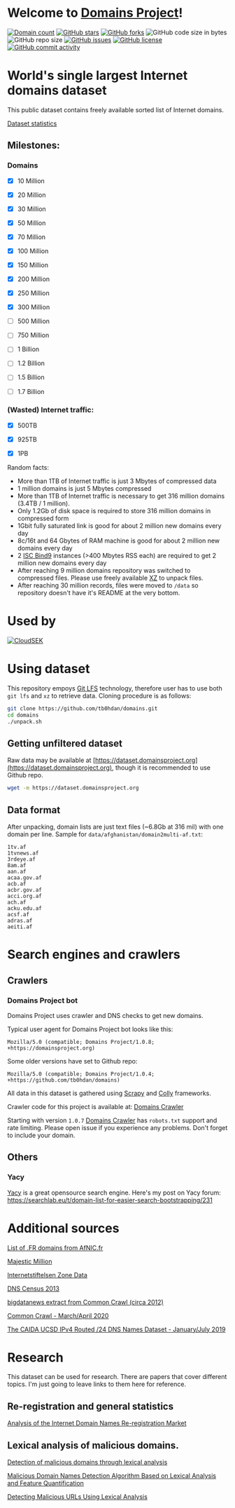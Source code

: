 Welcome to [Domains Project](https://domainsproject.org)!
==========

[![Domain count](https://img.shields.io/badge/domains-316%20million-brightgreen)](https://github.com/tb0hdan/domains/blob/master/STATS.md)
[![GitHub stars](https://img.shields.io/github/stars/tb0hdan/domains?style=social)](https://github.com/tb0hdan/domains/stargazers)
[![GitHub forks](https://img.shields.io/github/forks/tb0hdan/domains?style=social)](https://github.com/tb0hdan/domains/network/members)
![GitHub code size in bytes](https://img.shields.io/github/languages/code-size/tb0hdan/domains)
![GitHub repo size](https://img.shields.io/github/repo-size/tb0hdan/domains)
[![GitHub issues](https://img.shields.io/github/issues/tb0hdan/domains)](https://github.com/tb0hdan/domains/issues)
[![GitHub license](https://img.shields.io/github/license/tb0hdan/domains)](https://github.com/tb0hdan/domains/blob/master/LICENSE)
[![GitHub commit activity](https://img.shields.io/github/commit-activity/w/tb0hdan/domains)](https://github.com/tb0hdan/domains/commits/master)


# World's single largest Internet domains dataset

This public dataset contains freely available sorted list of Internet domains.


[Dataset statistics](STATS.md)

## Milestones:

### Domains

- [x] 10 Million
- [x] 20 Million
- [x] 30 Million
- [x] 50 Million
- [x] 70 Million
- [x] 100 Million
- [x] 150 Million
- [x] 200 Million
- [x] 250 Million
- [x] 300 Million
- [ ] 500 Million
- [ ] 750 Million
- [ ] 1   Billion
- [ ] 1.2 Billion
- [ ] 1.5 Billion
- [ ] 1.7 Billion


### (Wasted) Internet traffic:

- [x] 500TB
- [x] 925TB
- [x] 1PB


Random facts:

- More than 1TB of Internet traffic is just 3 Mbytes of compressed data
- 1 million domains is just 5 Mbytes compressed
- More than 1TB of Internet traffic is necessary to get 316 million domains (3.4TB / 1 million).
- Only 1.2Gb of disk space is required to store 316 million domains in compressed form
- 1Gbit fully saturated link is good for about 2 million new domains every day
- 8c/16t and 64 Gbytes of RAM machine is good for about 2 million new domains every day
- 2 [ISC Bind9](https://www.isc.org/bind/) instances (>400 Mbytes RSS each) are required to get 2 million new domains every day
- After reaching 9 million domains repository was switched to compressed files.
  Please use freely available [XZ](https://tukaani.org/xz/) to unpack files.
- After reaching 30 million records, files were moved  to `/data`
  so repository doesn't have it's README at the very bottom.

# Used by

[![CloudSEK](https://raw.githubusercontent.com/tb0hdan/domains/master/logos/CloudSEK.jpg)](https://cloudsek.com)

# Using dataset
This repository empoys [Git LFS](https://git-lfs.github.com/) technology, therefore user
has to use both `git lfs` and `xz` to retrieve data. Cloning procedure is as follows:

```bash
git clone https://github.com/tb0hdan/domains.git
cd domains
./unpack.sh
```

## Getting unfiltered dataset

Raw data may be available at [https://dataset.domainsproject.org](https://dataset.domainsproject.org), though
it is recommended to use Github repo.

```bash
wget -m https://dataset.domainsproject.org
```



## Data format
After unpacking, domain lists are just text files (~6.8Gb at 316 mil) with one domain per line.
Sample for `data/afghanistan/domain2multi-af.txt`:

```
1tv.af
1tvnews.af
3rdeye.af
8am.af
aan.af
acaa.gov.af
acb.af
acbr.gov.af
acci.org.af
ach.af
acku.edu.af
acsf.af
adras.af
aeiti.af
```



# Search engines and crawlers


## Crawlers

### Domains Project bot


Domains Project uses crawler and DNS checks to get new domains.

Typical user agent for Domains Project bot looks like this:

```
Mozilla/5.0 (compatible; Domains Project/1.0.8; +https://domainsproject.org)
```

Some older versions have set to Github repo:

```
Mozilla/5.0 (compatible; Domains Project/1.0.4; +https://github.com/tb0hdan/domains)
```

All data in this dataset is gathered using [Scrapy](https://scrapy.org) and [Colly](http://go-colly.org/) frameworks.

Crawler code for this project is available at: [Domains Crawler](https://github.com/tb0hdan/domains-crawler)

Starting with version `1.0.7` [Domains Crawler](https://github.com/tb0hdan/domains-crawler) has `robots.txt` support
and rate limiting. Please open issue if you experience any problems. Don't forget to include your domain.


## Others


### Yacy

[Yacy](https://Yacy.net) is a great opensource search engine. Here's my post
on Yacy forum: https://searchlab.eu/t/domain-list-for-easier-search-bootstrapping/231


# Additional sources

[List of .FR domains from AfNIC.fr](http://opendata.afnic.fr/en/products-and-services/services/opendata-en.html)

[Majestic Million](https://blog.majestic.com/development/majestic-million-csv-daily/)

[Internetstiftelsen Zone Data](https://zonedata.iis.se/)

[DNS Census 2013](https://dnscensus2013.neocities.org/)

[bigdatanews extract from Common Crawl (circa 2012)](https://www.bigdatanews.datasciencecentral.com/profiles/blogs/big-data-set-3-5-billion-web-pages-made-available-for-all-of-us)

[Common Crawl - March/April 2020](https://commoncrawl.org/2020/04/march-april-2020-crawl-archive-now-available/)

[The CAIDA UCSD IPv4 Routed /24 DNS Names Dataset - January/July 2019](http://www.caida.org/data/active/ipv4_dnsnames_dataset.xml)

# Research

This dataset can be used for research. There are papers that cover different topics.
I'm just going to leave links to them here for reference.

## Re-registration and general statistics

[Analysis of the Internet Domain Names Re-registration Market](https://www.researchgate.net/publication/220307877_Analysis_of_the_Internet_Domain_Names_Re-registration_Market)

## Lexical analysis of malicious domains.

[Detection of malicious domains through lexical analysis](https://www.c-mric.com/wp-content/uploads/2018/06/Egon_Cybersecurity2018.pdf)

[Malicious Domain Names Detection Algorithm Based on Lexical Analysis and Feature Quantification](https://www.researchgate.net/publication/335742562_Malicious_Domain_Names_Detection_Algorithm_Based_on_Lexical_Analysis_and_Feature_Quantification)

[Detecting Malicious URLs Using Lexical Analysis](https://www.researchgate.net/publication/308365207_Detecting_Malicious_URLs_Using_Lexical_Analysis)
